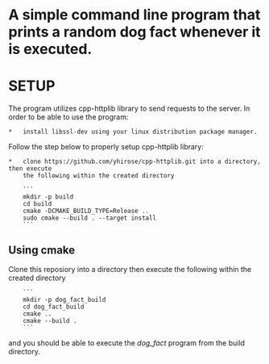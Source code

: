 # A simple command line program that prints a random dog fact whenever it is executed.

# SETUP
The program utilizes cpp-httplib library to send requests to the server. In order to be
able to use the program:

	*	install libssl-dev using your linux distribution package manager.
 
Follow the step below to properly setup cpp-httplib library:

	*	clone https://github.com/yhirose/cpp-httplib.git into a directory, then execute
		the following within the created directory
  
		```
		mkdir -p build
		cd build
		cmake -DCMAKE_BUILD_TYPE=Release ..
		sudo cmake --build . --target install
		```
  
## Using cmake
Clone this reposiory into a directory then execute the following within the created directory

		```
		mkdir -p dog_fact_build
		cd dog_fact_build
		cmake ..
		cmake --build .
		```
  
and you should be able to execute the *dog_fact* program from the build directory.
